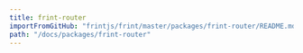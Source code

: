 ```yaml
---
title: frint-router
importFromGitHub: "frintjs/frint/master/packages/frint-router/README.md"
path: "/docs/packages/frint-router"
---
```

